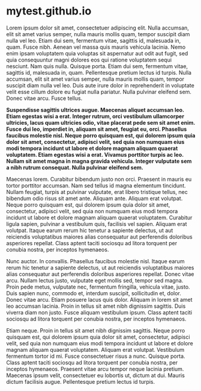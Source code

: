 # mytest.github.io

Lorem ipsum dolor sit amet, consectetuer adipiscing elit. Nulla accumsan, elit sit amet varius semper, nulla mauris mollis quam, tempor suscipit diam nulla vel leo. Etiam dui sem, fermentum vitae, sagittis id, malesuada in, quam. Fusce nibh. Aenean vel massa quis mauris vehicula lacinia. Nemo enim ipsam voluptatem quia voluptas sit aspernatur aut odit aut fugit, sed quia consequuntur magni dolores eos qui ratione voluptatem sequi nesciunt. Nam quis nulla. Quisque porta. Etiam dui sem, fermentum vitae, sagittis id, malesuada in, quam. Pellentesque pretium lectus id turpis. Nulla accumsan, elit sit amet varius semper, nulla mauris mollis quam, tempor suscipit diam nulla vel leo. Duis aute irure dolor in reprehenderit in voluptate velit esse cillum dolore eu fugiat nulla pariatur. Nulla pulvinar eleifend sem. Donec vitae arcu. Fusce tellus.

<b>Suspendisse sagittis ultrices augue. Maecenas aliquet accumsan leo. Etiam egestas wisi a erat. Integer rutrum, orci vestibulum ullamcorper ultricies, lacus quam ultricies odio, vitae placerat pede sem sit amet enim. Fusce dui leo, imperdiet in, aliquam sit amet, feugiat eu, orci. Phasellus faucibus molestie nisl. Neque porro quisquam est, qui dolorem ipsum quia dolor sit amet, consectetur, adipisci velit, sed quia non numquam eius modi tempora incidunt ut labore et dolore magnam aliquam quaerat voluptatem. Etiam egestas wisi a erat. Vivamus porttitor turpis ac leo. Nullam sit amet magna in magna gravida vehicula. Integer vulputate sem a nibh rutrum consequat. Nulla pulvinar eleifend sem.</b>

Maecenas lorem. Curabitur bibendum justo non orci. Praesent in mauris eu tortor porttitor accumsan. Nam sed tellus id magna elementum tincidunt. Nullam feugiat, turpis at pulvinar vulputate, erat libero tristique tellus, nec bibendum odio risus sit amet ante. Aliquam ante. Aliquam erat volutpat. Neque porro quisquam est, qui dolorem ipsum quia dolor sit amet, consectetur, adipisci velit, sed quia non numquam eius modi tempora incidunt ut labore et dolore magnam aliquam quaerat voluptatem. Curabitur ligula sapien, pulvinar a vestibulum quis, facilisis vel sapien. Aliquam erat volutpat. Itaque earum rerum hic tenetur a sapiente delectus, ut aut reiciendis voluptatibus maiores alias consequatur aut perferendis doloribus asperiores repellat. Class aptent taciti sociosqu ad litora torquent per conubia nostra, per inceptos hymenaeos.

Nunc auctor. In convallis. Phasellus faucibus molestie nisl. Itaque earum rerum hic tenetur a sapiente delectus, ut aut reiciendis voluptatibus maiores alias consequatur aut perferendis doloribus asperiores repellat. Donec vitae arcu. Nullam lectus justo, vulputate eget mollis sed, tempor sed magna. Proin pede metus, vulputate nec, fermentum fringilla, vehicula vitae, justo. Duis sapien nunc, commodo et, interdum suscipit, sollicitudin et, dolor. Donec vitae arcu. Etiam posuere lacus quis dolor. Aliquam in lorem sit amet leo accumsan lacinia. Proin in tellus sit amet nibh dignissim sagittis. Duis viverra diam non justo. Fusce aliquam vestibulum ipsum. Class aptent taciti sociosqu ad litora torquent per conubia nostra, per inceptos hymenaeos.

Etiam neque. Proin in tellus sit amet nibh dignissim sagittis. Neque porro quisquam est, qui dolorem ipsum quia dolor sit amet, consectetur, adipisci velit, sed quia non numquam eius modi tempora incidunt ut labore et dolore magnam aliquam quaerat voluptatem. Aliquam erat volutpat. Vestibulum fermentum tortor id mi. Fusce consectetuer risus a nunc. Quisque porta. Class aptent taciti sociosqu ad litora torquent per conubia nostra, per inceptos hymenaeos. Praesent vitae arcu tempor neque lacinia pretium. Maecenas ipsum velit, consectetuer eu lobortis ut, dictum at dui. Mauris dictum facilisis augue. Pellentesque pretium lectus id turpis.
